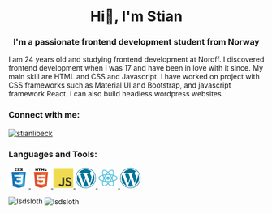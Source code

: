 <h1 align="center">Hi👋, I'm Stian</h1>
<h3 align="center">I'm a passionate frontend development student from Norway</h3>
<p align="left">I am 24 years old and studying frontend development at Noroff. I discovered frontend development when I was 17 and have been in love with it since. My main skill are HTML and CSS and Javascript. I have worked on project with CSS frameworks such as Material UI and Bootstrap, and javascript framework React. I can also build headless wordpress websites</p>

<h3 align="left">Connect with me:</h3>
<p align="left">
<a href="https://twitter.com/stianlibeck" target="blank"><img align="center" src="https://raw.githubusercontent.com/rahuldkjain/github-profile-readme-generator/master/src/images/icons/Social/twitter.svg" alt="stianlibeck" height="30" width="40" /></a>
</p>

<h3 align="left">Languages and Tools:</h3>
<p align="left">
<a href="https://www.w3schools.com/css/" target="_blank" rel="noreferrer"> <img src="https://raw.githubusercontent.com/devicons/devicon/master/icons/css3/css3-original-wordmark.svg" alt="css3" width="40" height="40"/> </a>
<a href="https://www.w3.org/html/" target="_blank" rel="noreferrer"> <img src="https://raw.githubusercontent.com/devicons/devicon/master/icons/html5/html5-original-wordmark.svg" alt="html5" width="40" height="40"/> </a>
<a href="https://developer.mozilla.org/en-US/docs/Web/JavaScript" target="_blank" rel="noreferrer"> <img src="https://raw.githubusercontent.com/devicons/devicon/master/icons/javascript/javascript-original.svg" alt="javascript" width="40" height="40"/> </a>
<a href="https://wordpress.com/" target="_blank" rel="noreferrer"> <img src="https://github.com/LSDsloth/LSDsloth/blob/main/wordpress-blue.svg" alt="wordpress" width="40" height="40"/> </a>
<a href="https://react.dev/" target="_blank" rel="noreferrer"> <img src="https://github.com/LSDsloth/LSDsloth/blob/main/react.svg" alt="wordpress" width="40" height="40"/> </a>
  <a href="https://mui.com/" target="_blank" rel="noreferrer"> <img src="https://github.com/LSDsloth/LSDsloth/blob/main/wordpress-blue.svg" alt="wordpress" width="40" height="40"/> </a>
</p>
</p>

<p><img align="left" src="https://github-readme-stats.vercel.app/api/top-langs?username=lsdsloth&show_icons=true&theme=tokyonight&locale=en&layout=compact" alt="lsdsloth" /></p>

<p>&nbsp;<img align="center" src="https://github-readme-stats.vercel.app/api?username=lsdsloth&show_icons=true&theme=tokyonight&locale=en" alt="lsdsloth" /></p>
